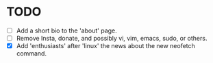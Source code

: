 # TODO

- [ ] Add a short bio to the 'about' page.
- [ ] Remove Insta, donate, and possibly vi, vim, emacs, sudo, or others.
- [x] Add 'enthusiasts' after 'linux' the news about the new neofetch command.
